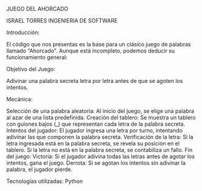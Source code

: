JUEGO DEL AHORCADO

ISRAEL TORRES INGENIERIA DE SOFTWARE

Introducción: 

El código que nos presentas es la base para un clásico juego de palabras llamado "Ahorcado". Aunque está incompleto, podemos deducir su funcionamiento general:

Objetivo del Juego:

Adivinar una palabra secreta letra por letra antes de que se agoten los intentos.

Mecánica:

Selección de una palabra aleatoria: Al inicio del juego, se elige una palabra al azar de una lista predefinida.
Creación del tablero: Se muestra un tablero con guiones bajos (_) que representan cada letra de la palabra secreta.
Intentos del jugador: El jugador ingresa una letra por turno, intentando adivinar las que componen la palabra secreta.
Verificación de la letra:
Si la letra ingresada está en la palabra secreta, se revela su posición en el tablero.
Si la letra no está en la palabra secreta, se contabiliza un fallo.
Fin del juego:
Victoria: Si el jugador adivina todas las letras antes de agotar los intentos, gana el juego.
Derrota: Si se agotan los intentos sin adivinar la palabra, el jugador pierde.

Tecnologías utilizadas: Python 
